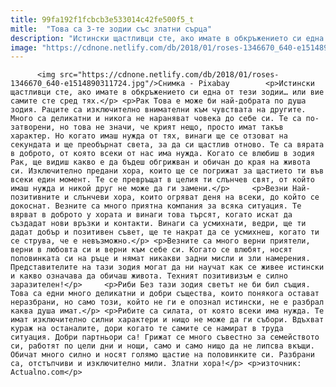 ```yaml
---
title: 99fa192f1fcbcb3e533014c42fe500f5_t
mitle:  "Това са 3-те зодии със златни сърца"
description: "Истински щастливци сте, ако имате в обкръжението си една от тези зодии… или вие самите сте сред тях. Рак Това е може би най-добрата по душа зодия. Раците са изключително внимателни към чувствата на другите. Много са деликатни и никога не нараняват човека до себе си. Те са по-затворени, но това не значи, че крият …"
image: "https://cdnone.netlify.com/db/2018/01/roses-1346670_640-e1514890311724.jpg"
---
```


          <img src="https://cdnone.netlify.com/db/2018/01/roses-1346670_640-e1514890311724.jpg"/>Снимка - Pixabay        <p>Истински щастливци сте, ако имате в обкръжението си една от тези зодии… или вие самите сте сред тях.</p> <p>Рак Това е може би най-добрата по душа зодия. Раците са изключително внимателни към чувствата на другите. Много са деликатни и никога не нараняват човека до себе си. Те са по-затворени, но това не значи, че крият нещо, просто имат такъв характер. Но когато имаш нужда от тях, винаги ще се отзоват на секундата и ще преобърнат света, за да си щастлив отново. Те са вярата в доброто, от която всеки от нас има нужда. Когато се влюбиш в зодия Рак, ще видиш какво е да бъдеш обгрижван и обичан до края на живота си. Изключително предани хора, които ще се погрижат за щастието ти във всеки един момент. Те се превръщат в целия ти слънчев свят, от който имаш нужда и никой друг не може да ги замени.</p>     <p>Везни Най-позитивните и слънчеви хора, които огряват деня на всеки, до който се докоснат. Везните са много приятна компания за всяка ситуация. Те вярват в доброто у хората и винаги това търсят, когато искат да създадат нови връзки и контакти. Винаги са усмихнати, ведри, ще ти дадат добър и позитивен съвет, ще те накрат да се усмихнеш, когато ти се струва, че е невъзможно.</p> <p>Везните са много верни приятели, верни в любовта си и верни към себе си. Когато се влюбят, носят половинката си на ръце и нямат никакви задни мисли и зли намерения. Представителите на тази зодия могат да ни научат как се живее истински и какво означава да обичаш живота. Техният позитивизъм е силно заразителен!</p>     <p>Риби Без тази зодия светът не би бил същия. Това са едни много деликатни и добри същества, които понякога остават неразбрани, но само този, който не ги е опознал истински, не е разбрал каква душа имат.</p> <p>Рибите са силата, от която всеки има нужда. Те имат изключително силни характери и нищо не може да ги събори. Вдъхват кураж на останалите, дори когато те самите се намират в труда ситуация. Добри партньори са! Грижат се много съвестно за семейството си, работят по цели дни и нощи, само и само нищо да не липсва вкъщи. Обичат много силно и носят голямо щастие на половинките си. Разбрани са, отстъпчиви и изключително мили. Златни хора!</p> <p>източник: Actualno.com</p>        